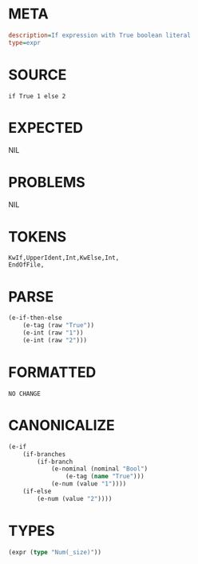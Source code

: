 # META
~~~ini
description=If expression with True boolean literal
type=expr
~~~
# SOURCE
~~~roc
if True 1 else 2
~~~
# EXPECTED
NIL
# PROBLEMS
NIL
# TOKENS
~~~zig
KwIf,UpperIdent,Int,KwElse,Int,
EndOfFile,
~~~
# PARSE
~~~clojure
(e-if-then-else
	(e-tag (raw "True"))
	(e-int (raw "1"))
	(e-int (raw "2")))
~~~
# FORMATTED
~~~roc
NO CHANGE
~~~
# CANONICALIZE
~~~clojure
(e-if
	(if-branches
		(if-branch
			(e-nominal (nominal "Bool")
				(e-tag (name "True")))
			(e-num (value "1"))))
	(if-else
		(e-num (value "2"))))
~~~
# TYPES
~~~clojure
(expr (type "Num(_size)"))
~~~
